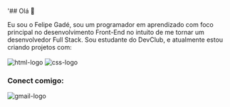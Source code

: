 '## Olá 👋

Eu sou o Felipe Gadé, sou um programador em aprendizado com foco principal no desenvolvimento Front-End no intuito de me tornar um desenvolvedor Full Stack.
Sou estudante do DevClub, e atualmente estou criando projetos com:
<br>
<br>
<img src="https://img.shields.io/badge/HTML5-E34F26?style=for-the-badge&logo=html5&logoColor=white" alt="html-logo"/> 
<img src="https://img.shields.io/badge/CSS3-1572B6?style=for-the-badge&logo=css3&logoColor=white" alt="css-logo"/> 
<br>
### Conect comigo:

<img src="https://img.shields.io/badge/Gmail-D14836?style=for-the-badge&logo=gmail&logoColor=white" alt="gmail-logo"/> 

